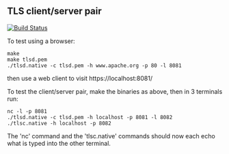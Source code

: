 TLS client/server pair
----------------------

[![Build Status](https://travis-ci.org/jonludlam/tlscd.svg?branch=master)](https://travis-ci.org/jonludlam/tlscd)

To test using a browser:

    make
    make tlsd.pem
    ./tlsd.native -c tlsd.pem -h www.apache.org -p 80 -l 8081

then use a web client to visit https://localhost:8081/

To test the client/server pair, make the binaries as above, then in 3
terminals run:

    nc -l -p 8081
    ./tlsd.native -c tlsd.pem -h localhost -p 8081 -l 8082
    ./tlsc.native -h localhost -p 8082

The 'nc' command and the 'tlsc.native' commands should now each echo
what is typed into the other terminal.
